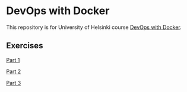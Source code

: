 # DevOps with Docker

This repository is for University of Helsinki course [DevOps with Docker](https://docker-hy.github.io/).

## Exercises

[Part 1](https://github.com/MiguelSombrero/devopswithdocker/tree/master/part1/part1.md)

[Part 2](https://github.com/MiguelSombrero/devopswithdocker/tree/master/part2/part2.md)

[Part 3](https://github.com/MiguelSombrero/devopswithdocker/tree/master/part2/part3.md)